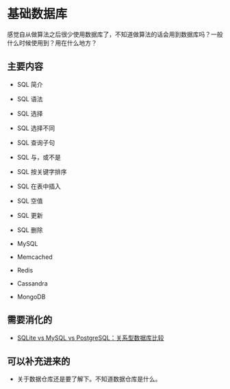 
# 基础数据库

感觉自从做算法之后很少使用数据库了，不知道做算法的话会用到数据库吗？一般什么时候使用到？用在什么地方？

## 主要内容

- SQL 简介
- SQL 语法
- SQL 选择
- SQL 选择不同
- SQL 查询子句
- SQL 与，或不是
- SQL 按关键字排序
- SQL 在表中插入
- SQL 空值
- SQL 更新
- SQL 删除

- MySQL
- Memcached
- Redis
- Cassandra
- MongoDB


## 需要消化的


- [SQLite vs MySQL vs PostgreSQL：关系型数据库比较](https://www.infoq.cn/article/2014/04/sqlite-mysql-postgresql/)



## 可以补充进来的

- 关于数据仓库还是要了解下。不知道数据仓库是什么。
